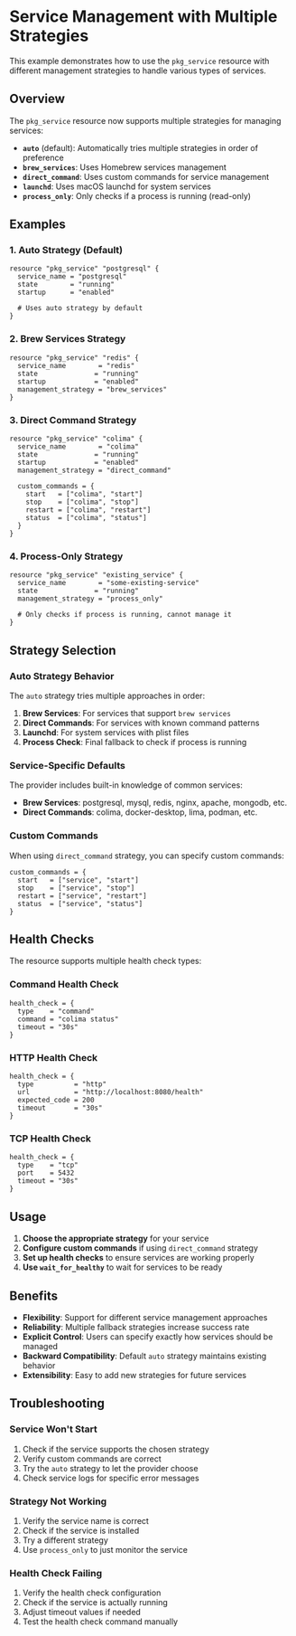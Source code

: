 # Service Management with Multiple Strategies

This example demonstrates how to use the `pkg_service` resource with different management strategies to handle various types of services.

## Overview

The `pkg_service` resource now supports multiple strategies for managing services:

- **`auto`** (default): Automatically tries multiple strategies in order of preference
- **`brew_services`**: Uses Homebrew services management
- **`direct_command`**: Uses custom commands for service management
- **`launchd`**: Uses macOS launchd for system services
- **`process_only`**: Only checks if a process is running (read-only)

## Examples

### 1. Auto Strategy (Default)
```hcl
resource "pkg_service" "postgresql" {
  service_name = "postgresql"
  state        = "running"
  startup      = "enabled"
  
  # Uses auto strategy by default
}
```

### 2. Brew Services Strategy
```hcl
resource "pkg_service" "redis" {
  service_name        = "redis"
  state              = "running"
  startup            = "enabled"
  management_strategy = "brew_services"
}
```

### 3. Direct Command Strategy
```hcl
resource "pkg_service" "colima" {
  service_name        = "colima"
  state              = "running"
  startup            = "enabled"
  management_strategy = "direct_command"
  
  custom_commands = {
    start   = ["colima", "start"]
    stop    = ["colima", "stop"]
    restart = ["colima", "restart"]
    status  = ["colima", "status"]
  }
}
```

### 4. Process-Only Strategy
```hcl
resource "pkg_service" "existing_service" {
  service_name        = "some-existing-service"
  state              = "running"
  management_strategy = "process_only"
  
  # Only checks if process is running, cannot manage it
}
```

## Strategy Selection

### Auto Strategy Behavior
The `auto` strategy tries multiple approaches in order:

1. **Brew Services**: For services that support `brew services`
2. **Direct Commands**: For services with known command patterns
3. **Launchd**: For system services with plist files
4. **Process Check**: Final fallback to check if process is running

### Service-Specific Defaults
The provider includes built-in knowledge of common services:

- **Brew Services**: postgresql, mysql, redis, nginx, apache, mongodb, etc.
- **Direct Commands**: colima, docker-desktop, lima, podman, etc.

### Custom Commands
When using `direct_command` strategy, you can specify custom commands:

```hcl
custom_commands = {
  start   = ["service", "start"]
  stop    = ["service", "stop"]
  restart = ["service", "restart"]
  status  = ["service", "status"]
}
```

## Health Checks

The resource supports multiple health check types:

### Command Health Check
```hcl
health_check = {
  type    = "command"
  command = "colima status"
  timeout = "30s"
}
```

### HTTP Health Check
```hcl
health_check = {
  type          = "http"
  url           = "http://localhost:8080/health"
  expected_code = 200
  timeout       = "30s"
}
```

### TCP Health Check
```hcl
health_check = {
  type    = "tcp"
  port    = 5432
  timeout = "30s"
}
```

## Usage

1. **Choose the appropriate strategy** for your service
2. **Configure custom commands** if using `direct_command` strategy
3. **Set up health checks** to ensure services are working properly
4. **Use `wait_for_healthy`** to wait for services to be ready

## Benefits

- **Flexibility**: Support for different service management approaches
- **Reliability**: Multiple fallback strategies increase success rate
- **Explicit Control**: Users can specify exactly how services should be managed
- **Backward Compatibility**: Default `auto` strategy maintains existing behavior
- **Extensibility**: Easy to add new strategies for future services

## Troubleshooting

### Service Won't Start
1. Check if the service supports the chosen strategy
2. Verify custom commands are correct
3. Try the `auto` strategy to let the provider choose
4. Check service logs for specific error messages

### Strategy Not Working
1. Verify the service name is correct
2. Check if the service is installed
3. Try a different strategy
4. Use `process_only` to just monitor the service

### Health Check Failing
1. Verify the health check configuration
2. Check if the service is actually running
3. Adjust timeout values if needed
4. Test the health check command manually
